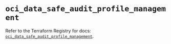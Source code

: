 # `oci_data_safe_audit_profile_management`

Refer to the Terraform Registry for docs: [`oci_data_safe_audit_profile_management`](https://registry.terraform.io/providers/hashicorp/oci/7.19.0/docs/resources/data_safe_audit_profile_management).

